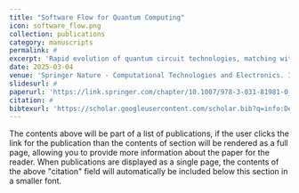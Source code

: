 ```yaml
---
title: "Software Flow for Quantum Computing"
icon: software_flow.png
collection: publications
category: manuscripts
permalink: #
excerpt: 'Rapid evolution of quantum circuit technologies, matching with the emergence of promising quantum algorithms has catapulted quantum computers as the most important engineering quest of present times. A key ingredient of quantum engineering is to have an efficient, and scalable design automation flow. To that effect, various programming languages, corresponding compilation tool-chains, and technology-specific optimizations are being developed. In this paper, an overview of the various software flows for quantum computing is presented, including the core technical challenges, cross-flow compatibility issues, demonstrated results, and future research directions. A significant number of point-tools, as part of these various flows, are available as open-source tools. We refer to those tools as well as concerted efforts by industrial and academic research groups to develop a holistic software stack for quantum computing.'
date: 2025-03-04
venue: 'Springer Nature - Computational Technologies and Electronics. ICCTE 2023'
slidesurl: #
paperurl: 'https://link.springer.com/chapter/10.1007/978-3-031-81981-0_18'
citation: #
bibtexurl: 'https://scholar.googleusercontent.com/scholar.bib?q=info:Deq348azhqcJ:scholar.google.com/&output=citation&scisdr=CgJN25qjEIuy7qjNTnA:AAZF9b8AAAAAaB_LVnDKBwCClSNlhkHssDpepsc&scisig=AAZF9b8AAAAAaB_LVnmuGVZBOycqE1pwVLlG1p0&scisf=4&ct=citation&cd=-1&hl=en'
---
```


The contents above will be part of a list of publications, if the user clicks the link for the publication than the contents of section will be rendered as a full page, allowing you to provide more information about the paper for the reader. When publications are displayed as a single page, the contents of the above "citation" field will automatically be included below this section in a smaller font.

